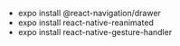 - expo install @react-navigation/drawer
- expo install react-native-reanimated
- expo install react-native-gesture-handler

